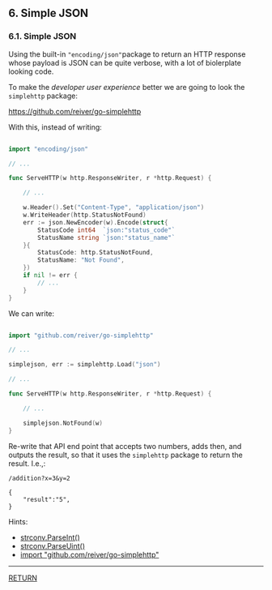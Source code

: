 ## 6. Simple JSON

### 6.1. Simple JSON

Using the built-in `"encoding/json"`package to return an HTTP response whose payload is JSON can be quite verbose, with a lot of biolerplate looking code.

To make the _developer user experience_ better we are going to look the `simplehttp` package:

https://github.com/reiver/go-simplehttp

With this, instead of writing:
```go

import "encoding/json"

// ...

func ServeHTTP(w http.ResponseWriter, r *http.Request) {

	// ...

	w.Header().Set("Content-Type", "application/json")
	w.WriteHeader(http.StatusNotFound)
	err := json.NewEncoder(w).Encode(struct{
		StatusCode int64  `json:"status_code"`
		StatusName string `json:"status_name"`
	}{
		StatusCode: http.StatusNotFound,
		StatusName: "Not Found",
	})
	if nil != err {
		// ...
	}
}


```
We can write:
```go

import "github.com/reiver/go-simplehttp"

// ...

simplejson, err := simplehttp.Load("json")

// ...

func ServeHTTP(w http.ResponseWriter, r *http.Request) {

	// ...

	simplejson.NotFound(w)
}
```

Re-write that API end point that accepts two numbers, adds then, and outputs the result, so that it uses the `simplehttp` package to return the result. I.e.,:

`/addition?x=3&y=2`
```
{
    "result":"5",
}
```

Hints:
* [strconv.ParseInt()](https://golang.org/pkg/strconv/#ParseInt)
* [strconv.ParseUint()](https://golang.org/pkg/strconv/#ParseUint)
* [import "github.com/reiver/go-simplehttp"](https://pkg.go.dev/github.com/reiver/go-simplehttp)

-----

[RETURN](../../README.md)

